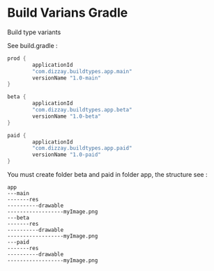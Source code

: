 # Build Varians Gradle

Build type variants

See build.gradle : 
```gradle
prod {
        applicationId
        "com.dizzay.buildtypes.app.main"
        versionName "1.0-main"
}

beta {
        applicationId
        "com.dizzay.buildtypes.app.beta"
        versionName "1.0-beta"
}

paid {
        applicationId
        "com.dizzay.buildtypes.app.paid"
        versionName "1.0-paid"
}
```


You must create folder beta and paid in folder app, the structure see :
```
app
---main
-------res
----------drawable
------------------myImage.png
---beta
-------res
----------drawable
------------------myImage.png
---paid
-------res
----------drawable
------------------myImage.png

```

